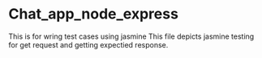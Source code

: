 # Chat_app_node_express
This is for wring test cases using jasmine
This file depicts jasmine testing for get request and getting expectied response.
